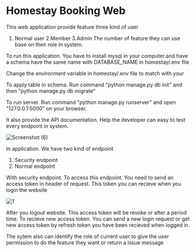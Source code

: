 # Homestay Booking Web

This web application provide feature three kind of user
1. Normal user
2.Member 
3.Admin
The number of feature they can use base on their role in system. 

To run this application. You have to install mysql in your computer.and have a schema have the same name with DATABASE_NAME in homestay/.env file

Change the environment variable in homestay/.env file to match with your

To apply table in schema. Run command "python manage.py db init" and then "python manage.py db migrate"

To run server. Run command "python manage.py runserver" and open "127.0.0.1:5000" on your browser.

It also provide the API documentation. Help the developer can easy to test every endpoint in system.

![Screenshot (6)](https://user-images.githubusercontent.com/29749097/62989121-f3f44f80-be70-11e9-881f-75aba7dd080b.png)

In application. We have two kind of endpoint 
1. Security endpoint 
2. Normal endpoint

With security endpoint. To access this endpoint. You need to send an access token in header of request. This token you can recieve when you login the website

![1](https://user-images.githubusercontent.com/29749097/62989107-eb9c1480-be70-11e9-98e6-d1b6100b997f.jpg)

After you logout website. This access token will be revoke or after a period time. To recieve new access token. You can send a new login request or get new access token by refresh token you have been recieved when logged in.

The sytem also can identify the role of current user to give the user permission to do the feature they want or return a issue message

